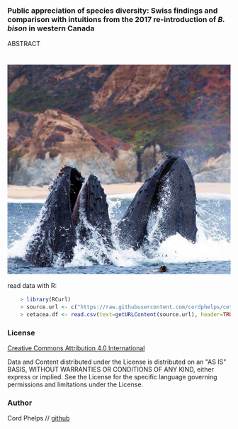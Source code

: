 

### Public appreciation of species diversity: Swiss findings and comparison with intuitions from the 2017 re-introduction of *B. bison* in western Canada 


ABSTRACT 



#


[![screen shot](https://raw.githubusercontent.com/cordphelps/cetacea/master/cetacea.jpg)]()


read data with R:

```R
	> library(RCurl)
	> source.url <- c("https://raw.githubusercontent.com/cordphelps/cetacea/master/ci.csv")
	> cetacea.df <- read.csv(text=getURLContent(source.url), header=TRUE, row.names=NULL)

```


### License
[Creative Commons Attribution 4.0 International](https://creativecommons.org/licenses/by/4.0/)

Data and Content distributed under the License is distributed on an "AS IS" BASIS, WITHOUT WARRANTIES OR CONDITIONS OF ANY KIND, either express or implied. See the License for the specific language governing permissions and limitations under the License.


### Author
Cord Phelps // [github](http://cordphelps.github.io)








 





